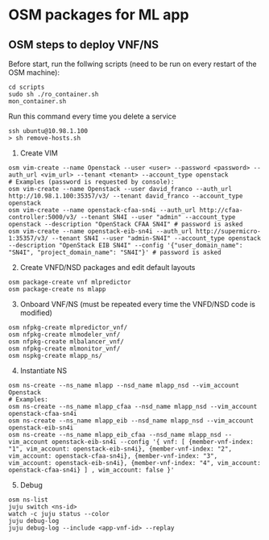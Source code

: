 # OSM packages for ML app

## OSM steps to deploy VNF/NS
Before start, run the follwing scripts (need to be run on every restart of the OSM machine):
```
cd scripts
sudo sh ./ro_container.sh
mon_container.sh
```

Run this command every time you delete a service
```
ssh ubuntu@10.98.1.100
> sh remove-hosts.sh
```

1. Create VIM
```
osm vim-create --name Openstack --user <user> --password <password> --auth_url <vim_url> --tenant <tenant> --account_type openstack
# Examples (password is requested by console):
osm vim-create --name Openstack --user david_franco --auth_url http://10.98.1.100:35357/v3/ --tenant david_franco --account_type openstack
osm vim-create --name openstack-cfaa-sn4i --auth_url http://cfaa-controller:5000/v3/ --tenant SN4I --user "admin" --account_type openstack --description "OpenStack CFAA SN4I" # password is asked
osm vim-create --name openstack-eib-sn4i --auth_url http://supermicro-1:35357/v3/ --tenant SN4I --user "admin-SN4I" --account_type openstack --description "OpenStack EIB SN4I" --config '{"user_domain_name": "SN4I", "project_domain_name": "SN4I"}' # password is asked
```

2. Create VNFD/NSD packages and edit default layouts
```
osm package-create vnf mlpredictor
osm package-create ns mlapp
```

3. Onboard VNF/NS (must be repeated every time the VNFD/NSD code is modified)
```
osm nfpkg-create mlpredictor_vnf/
osm nfpkg-create mlmodeler_vnf/
osm nfpkg-create mlbalancer_vnf/
osm nfpkg-create mlmonitor_vnf/
osm nspkg-create mlapp_ns/
```

4. Instantiate NS
```
osm ns-create --ns_name mlapp --nsd_name mlapp_nsd --vim_account Openstack
# Examples:
osm ns-create --ns_name mlapp_cfaa --nsd_name mlapp_nsd --vim_account openstack-cfaa-sn4i
osm ns-create --ns_name mlapp_eib --nsd_name mlapp_nsd --vim_account openstack-eib-sn4i
osm ns-create --ns_name mlapp_eib_cfaa --nsd_name mlapp_nsd --vim_account openstack-eib-sn4i --config '{ vnf: [ {member-vnf-index: "1", vim_account: openstack-eib-sn4i}, {member-vnf-index: "2", vim_account: openstack-cfaa-sn4i}, {member-vnf-index: "3", vim_account: openstack-eib-sn4i}, {member-vnf-index: "4", vim_account: openstack-cfaa-sn4i} ] , wim_account: false }'
```

5. Debug
```
osm ns-list
juju switch <ns-id>
watch -c juju status --color
juju debug-log
juju debug-log --include <app-vnf-id> --replay
```
